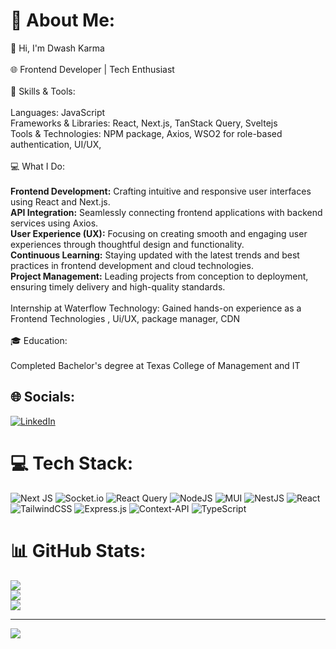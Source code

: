 # 💫 About Me:
👋 Hi, I'm Dwash Karma<br><br>🌐 Frontend Developer | Tech Enthusiast<br><br>🔧 Skills & Tools:<br><br>Languages: JavaScript<br>Frameworks & Libraries: React, Next.js, TanStack Query, Sveltejs<br>Tools & Technologies: NPM package, Axios, WSO2 for role-based authentication, UI/UX, <br><br>💻 What I Do:<br><br><b>Frontend Development:</b> Crafting intuitive and responsive user interfaces using React and Next.js.<br><b>API Integration:</b> Seamlessly connecting frontend applications with backend services using Axios.<br><b>User Experience (UX):</b> Focusing on creating smooth and engaging user experiences through thoughtful design and functionality.<br/><b>Continuous Learning:</b> Staying updated with the latest trends and best practices in frontend development and cloud technologies.<br><b>Project Management:</b> Leading projects from conception to deployment, ensuring timely delivery and high-quality standards.<br><br>Internship at Waterflow Technology: Gained hands-on experience as a Frontend Technologies , Ui/UX, package manager, CDN <br><br>🎓 Education:<br><br>Completed  Bachelor's degree at Texas College of Management and IT<br>


## 🌐 Socials:
[![LinkedIn](https://img.shields.io/badge/LinkedIn-%230077B5.svg?logo=linkedin&logoColor=white)](https://linkedin.com/in/https://www.linkedin.com/in/dwash-karma/) 

# 💻 Tech Stack:
![Next JS](https://img.shields.io/badge/Next-black?style=for-the-badge&logo=next.js&logoColor=white) ![Socket.io](https://img.shields.io/badge/Socket.io-black?style=for-the-badge&logo=socket.io&badgeColor=010101) ![React Query](https://img.shields.io/badge/-React%20Query-FF4154?style=for-the-badge&logo=react%20query&logoColor=white) ![NodeJS](https://img.shields.io/badge/node.js-6DA55F?style=for-the-badge&logo=node.js&logoColor=white) ![MUI](https://img.shields.io/badge/MUI-%230081CB.svg?style=for-the-badge&logo=mui&logoColor=white) ![NestJS](https://img.shields.io/badge/nestjs-%23E0234E.svg?style=for-the-badge&logo=nestjs&logoColor=white) ![React](https://img.shields.io/badge/react-%2320232a.svg?style=for-the-badge&logo=react&logoColor=%2361DAFB) ![TailwindCSS](https://img.shields.io/badge/tailwindcss-%2338B2AC.svg?style=for-the-badge&logo=tailwind-css&logoColor=white) ![Express.js](https://img.shields.io/badge/express.js-%23404d59.svg?style=for-the-badge&logo=express&logoColor=%2361DAFB) ![Context-API](https://img.shields.io/badge/Context--Api-000000?style=for-the-badge&logo=react) ![TypeScript](https://img.shields.io/badge/typescript-%23007ACC.svg?style=for-the-badge&logo=typescript&logoColor=white)
# 📊 GitHub Stats:
![](https://github-readme-stats.vercel.app/api?username=dwashkarma&theme=default_repocard&hide_border=false&include_all_commits=false&count_private=false)<br/>
![](https://github-readme-streak-stats.herokuapp.com/?user=dwashkarma&theme=default_repocard&hide_border=false)<br/>
![](https://github-readme-stats.vercel.app/api/top-langs/?username=dwashkarma&theme=default_repocard&hide_border=false&include_all_commits=false&count_private=false&layout=compact)

---
[![](https://visitcount.itsvg.in/api?id=dwashkarma&icon=0&color=0)](https://visitcount.itsvg.in)

<!-- Proudly created with GPRM ( https://gprm.itsvg.in ) -->
